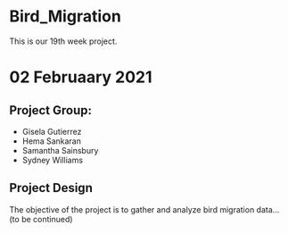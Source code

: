 # Bird_Migration
This is our 19th week project. 
# 02 Februaary 2021

## Project Group:

- Gisela Gutierrez
- Hema Sankaran 
- Samantha Sainsbury
- Sydney Williams

## Project Design

The objective of the project is to gather and analyze bird migration data... (to be continued)
